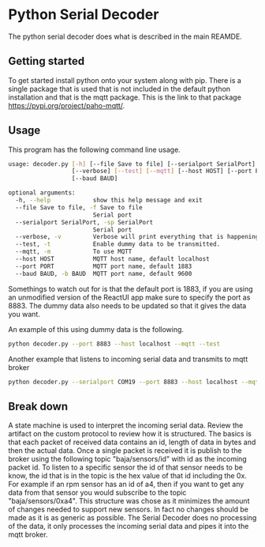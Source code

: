# Python Serial Decoder

The python serial decoder does what is described in the main REAMDE.

## Getting started

To get started install python onto your system along with pip. There is a single package that is used that is not included in the default python installation and that is the mqtt package. This is the link to that package https://pypi.org/project/paho-mqtt/.

## Usage

This program has the following command line usage.

```bash
usage: decoder.py [-h] [--file Save to file] [--serialport SerialPort]
                  [--verbose] [--test] [--mqtt] [--host HOST] [--port PORT]
                  [--baud BAUD]

optional arguments:
  -h, --help            show this help message and exit
  --file Save to file, -f Save to file
                        Serial port
  --serialport SerialPort, -sp SerialPort
                        Serial port
  --verbose, -v         Verbose will print everything that is happening
  --test, -t            Enable dummy data to be transmitted.
  --mqtt, -m            To use MQTT
  --host HOST           MQTT host name, default localhost
  --port PORT           MQTT port name, default 1883
  --baud BAUD, -b BAUD  MQTT port name, default 9600
```

Somethings to watch out for is that the default port is 1883, if you are using an unmodified version of the ReactUI app make sure to specify the port as 8883. The dummy data also needs to be updated so that it gives the data you want.

An example of this using dummy data is the following.

```bash
python decoder.py --port 8883 --host localhost --mqtt --test
```

Another example that listens to incoming serial data and transmits to mqtt broker

```bash
python decoder.py --serialport COM19 --port 8883 --host localhost --mqtt
```

## Break down

A state machine is used to interpret the incoming serial data. Review the artifact on the custom protocol to review how it is structured. The basics is that each packet of received data contains an id, length of data in bytes and then the actual data. Once a single packet is received it is publish to the broker using the following topic "baja/sensors/id" with id as the incoming packet id. To listen to a specific sensor the id of that sensor needs to be know, the id that is in the topic is the hex value of that id including the 0x. For example if an rpm sensor has an id of a4, then if you want to get any data from that sensor you would subscribe to the topic "baja/sensors/0xa4". This structure was chose as it minimizes the amount of changes needed to support new sensors. In fact no changes should be made as it is as generic as possible. The Serial Decoder does no processing of the data, it only processes the incoming serial data and pipes it into the mqtt broker.

